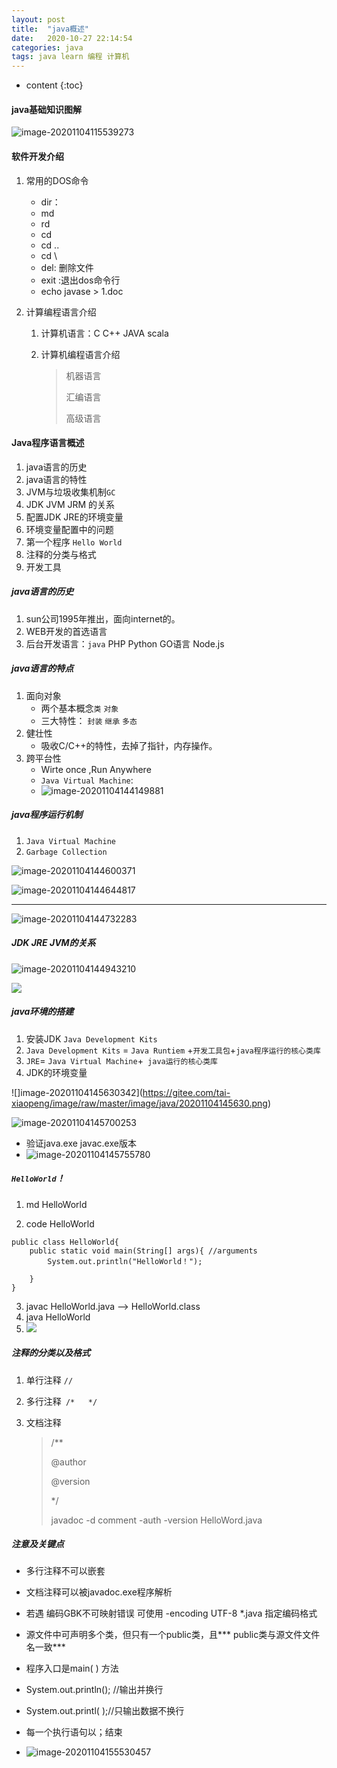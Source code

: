 ```yaml
---
layout: post
title:  "java概述"
date:   2020-10-27 22:14:54
categories: java
tags: java learn 编程 计算机
---
```



* content
{:toc}
#### java基础知识图解

![image-20201104115539273](https://gitee.com/tai-xiaopeng/image/raw/master/image/java/20201104115539.png)

#### 软件开发介绍

1. 常用的DOS命令
   + dir： 
   + md
   + rd
   + cd
   + cd ..
   + cd \
   + del: 删除文件
   + exit :退出dos命令行
   + echo javase > 1.doc

2. 计算编程语言介绍

   1. 计算机语言：C C++ JAVA  scala

   2. 计算机编程语言介绍

      > 机器语言
      >
      > 汇编语言
      >
      > 高级语言
      >
      > 

#### Java程序语言概述

1. java语言的历史
2. java语言的特性
3. JVM与垃圾收集机制`GC`
4. JDK JVM JRM 的关系
5. 配置JDK JRE的环境变量
6. 环境变量配置中的问题
7. 第一个程序 `Hello World`
8. 注释的分类与格式
9. 开发工具

##### java语言的历史

1. sun公司1995年推出，面向internet的。
2. WEB开发的首选语言
3. 后台开发语言：`java` PHP Python  GO语言 Node.js

#####  java语言的特点

1. 面向对象
   + 两个基本概念`类` `对象`
   + 三大特性： `封装` `继承` `多态`
2. 健壮性
   + 吸收C/C++的特性，去掉了指针，内存操作。
3. 跨平台性
   + Wirte once ,Run Anywhere
   + `Java Virtual Machine`:
   + ![image-20201104144149881](https://gitee.com/tai-xiaopeng/image/raw/master/image/java/20201104144149.png)

##### java程序运行机制

1. `Java Virtual Machine`
2. `Garbage Collection`

![image-20201104144600371](https://gitee.com/tai-xiaopeng/image/raw/master/image/java/20201104144600.png)

![image-20201104144644817](https://gitee.com/tai-xiaopeng/image/raw/master/image/java/20201104144644.png)

----

![image-20201104144732283](https://gitee.com/tai-xiaopeng/image/raw/master/image/java/20201104144732.png)

##### JDK JRE JVM的关系

![image-20201104144943210](https://gitee.com/tai-xiaopeng/image/raw/master/image/java/20201104144943.png)

![](https://gitee.com/tai-xiaopeng/image/raw/master/image/java/20201104145014.png)

##### java环境的搭建

1. 安装JDK `Java Development Kits`
2. `Java Development Kits` =  `Java Runtiem` +`开发工具包`+`java程序运行的核心类库`
3. `JRE`= `Java Virtual Machine`+` java运行的核心类库`
4. JDK的环境变量

![]image-20201104145630342](https://gitee.com/tai-xiaopeng/image/raw/master/image/java/20201104145630.png)

![image-20201104145700253](https://gitee.com/tai-xiaopeng/image/raw/master/image/java/20201104145700.png)

+ 验证java.exe javac.exe版本
+ ![image-20201104145755780](https://gitee.com/tai-xiaopeng/image/raw/master/image/java/20201104145755.png)

##### `HelloWorld`！

1. md HelloWorld

2. code HelloWorld

```
public class HelloWorld{
	public static void main(String[] args){ //arguments
		System.out.println("HelloWorld！");
	
	}
}
```

3. javac HelloWorld.java --> HelloWorld.class
4. java HelloWorld
5. ![](https://gitee.com/tai-xiaopeng/image/raw/master/image/java/20201104150726.png)

##### 注释的分类以及格式

1. 单行注释 `//`

2. 多行注释` /*   */`

3. 文档注释

   > /**
   >
   > @author
   >
   > @version
   >
   > */
   >
   > javadoc -d comment -auth -version HelloWord.java

##### 注意及关键点

+ 多行注释不可以嵌套

+ 文档注释可以被javadoc.exe程序解析

+ 若遇 编码GBK不可映射错误 可使用 -encoding UTF-8 *.java 指定编码格式

+ 源文件中可声明多个类，但只有一个public类，且*** public类与源文件文件名一致***

+ 程序入口是main( ) 方法

+ System.out.println(); //输出并换行

+ System.out.printl( );//只输出数据不换行

+ 每一个执行语句以；结束

+ ![image-20201104155530457](https://gitee.com/tai-xiaopeng/image/raw/master/image/java/20201104155530.png)

  


